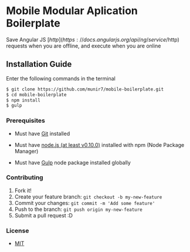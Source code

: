 # Mobile Modular Aplication Boilerplate
Save Angular JS [$http](https://docs.angularjs.org/api/ng/service/$http) requests when you are offline, and execute when you are online


## Installation Guide

Enter the following commands in the terminal

```bash
$ git clone https://github.com/munir7/mobile-boilerplate.git
$ cd mobile-boilerplate
$ npm install
$ gulp
```


### Prerequisites

* Must have [Git](http://git-scm.com/) installed

* Must have [node.js (at least v0.10.0)](http://nodejs.org/) installed with npm (Node Package Manager)

* Must have [Gulp](https://github.com/gulpjs/gulp) node package installed globally


### Contributing

1. Fork it!
2. Create your feature branch: `git checkout -b my-new-feature`
3. Commit your changes: `git commit -m 'Add some feature'`
4. Push to the branch: `git push origin my-new-feature`
5. Submit a pull request :D


### License

- [MIT](LICENSE)
